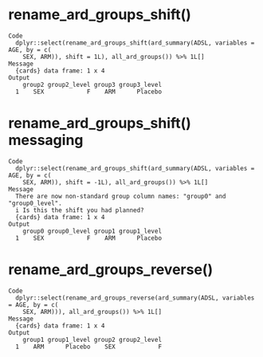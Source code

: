 # rename_ard_groups_shift()

    Code
      dplyr::select(rename_ard_groups_shift(ard_summary(ADSL, variables = AGE, by = c(
        SEX, ARM)), shift = 1L), all_ard_groups()) %>% 1L[]
    Message
      {cards} data frame: 1 x 4
    Output
        group2 group2_level group3 group3_level
      1    SEX            F    ARM      Placebo

# rename_ard_groups_shift() messaging

    Code
      dplyr::select(rename_ard_groups_shift(ard_summary(ADSL, variables = AGE, by = c(
        SEX, ARM)), shift = -1L), all_ard_groups()) %>% 1L[]
    Message
      There are now non-standard group column names: "group0" and "group0_level".
      i Is this the shift you had planned?
      {cards} data frame: 1 x 4
    Output
        group0 group0_level group1 group1_level
      1    SEX            F    ARM      Placebo

# rename_ard_groups_reverse()

    Code
      dplyr::select(rename_ard_groups_reverse(ard_summary(ADSL, variables = AGE, by = c(
        SEX, ARM))), all_ard_groups()) %>% 1L[]
    Message
      {cards} data frame: 1 x 4
    Output
        group1 group1_level group2 group2_level
      1    ARM      Placebo    SEX            F

